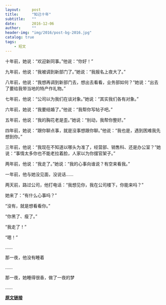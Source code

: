 ```yaml
---
layout:     post
title:      "知己十年"
subtitle:   ""
date:       2016-12-06
author:     ""
header-img: "img/2016/post-bg-2016.jpg"
catalog: true
tags:
    - 短文
---
```



十年前，她说：“欢迎新同事。”他说：“你好！” 

九年前，他说：“我被调到新部门了。”她说：“我报名上夜大了。” 

八年前，他说：“我想再调到新部门去，想出去看看，业务部如何？”她说：“出去了要给我带当地的特产作礼物。” 

七年前，他说：“公司以为我们在谈对象。”她说：“其实我们各有对象。” 

六年前，她说：“我要结婚了。”他说：“我帮你写帖子吧。” 

五年前，他说：“我的胸花老是歪。”她说：“别动，我帮你整好。” 

四年前，她说：“跟你聊点事，就是没事想跟你聊。”他说：“我也是，遇到困难我先想到你。” 

三年前，他说：“我现在不知道以哪头为准了，经营部、销售科、还是办公室？”她说：“事情太多你也不能老拉着脸，人家以为你摆官架子。” 

两年前，他说：“我走了。”她说：“我的心事向谁说？有空来看我。” 

一年前，他与她没见面，没说话…… 


两天前，路过公司，他打电话：“我想见你，我在公司楼下，你能来吗？”

她来了：“有什么心事吗？” 

“没有，就是想看看你。” 

“你黑了、瘦了。” 

“我走了！” 

“嗯！” 

…… 


那一夜，他没有睡着

…… 

那一夜，她睡得很香，做了一夜的梦

……



**[原文链接](http://www.pqshow.com/cool/8137.html)**